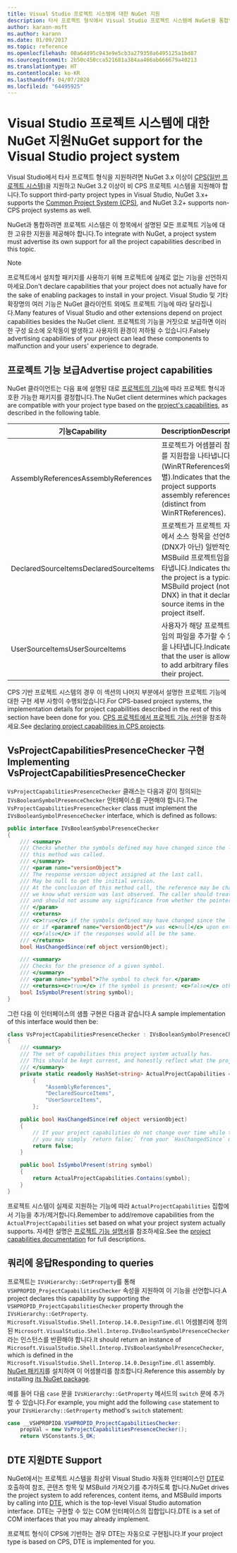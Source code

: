 ```yaml
---
title: Visual Studio 프로젝트 시스템에 대한 NuGet 지원
description: 타사 프로젝트 형식에서 Visual Studio 프로젝트 시스템에 NuGet을 통합합니다.
author: karann-msft
ms.author: karann
ms.date: 01/09/2017
ms.topic: reference
ms.openlocfilehash: 00a64d95c943e9e5cb3a279358a6495125a1bd87
ms.sourcegitcommit: 2b50c450cca521681a384aa466ab666679a40213
ms.translationtype: HT
ms.contentlocale: ko-KR
ms.lasthandoff: 04/07/2020
ms.locfileid: "64495925"
---
```

# <a name="nuget-support-for-the-visual-studio-project-system"></a><span data-ttu-id="2960b-103">Visual Studio 프로젝트 시스템에 대한 NuGet 지원</span><span class="sxs-lookup"><span data-stu-id="2960b-103">NuGet support for the Visual Studio project system</span></span>

<span data-ttu-id="2960b-104">Visual Studio에서 타사 프로젝트 형식을 지원하려면 NuGet 3.x 이상이 [CPS(일반 프로젝트 시스템)](https://github.com/Microsoft/VSProjectSystem/blob/master/doc/overview/intro.md)을 지원하고 NuGet 3.2 이상이 비 CPS 프로젝트 시스템을 지원해야 합니다.</span><span class="sxs-lookup"><span data-stu-id="2960b-104">To support third-party project types in Visual Studio, NuGet 3.x+ supports the [Common Project System (CPS)](https://github.com/Microsoft/VSProjectSystem/blob/master/doc/overview/intro.md), and NuGet 3.2+ supports non-CPS project systems as well.</span></span>

<span data-ttu-id="2960b-105">NuGet과 통합하려면 프로젝트 시스템은 이 항목에서 설명된 모든 프로젝트 기능에 대한 고유한 지원을 제공해야 합니다.</span><span class="sxs-lookup"><span data-stu-id="2960b-105">To integrate with NuGet, a project system must advertise its own support for all the project capabilities described in this topic.</span></span>

> [!Note]
> <span data-ttu-id="2960b-106">프로젝트에서 설치할 패키지를 사용하기 위해 프로젝트에 실제로 없는 기능을 선언하지 마세요.</span><span class="sxs-lookup"><span data-stu-id="2960b-106">Don't declare capabilities that your project does not actually have for the sake of enabling packages to install in your project.</span></span> <span data-ttu-id="2960b-107">Visual Studio 및 기타 확장명의 여러 기능은 NuGet 클라이언트 외에도 프로젝트 기능에 따라 달라집니다.</span><span class="sxs-lookup"><span data-stu-id="2960b-107">Many features of Visual Studio and other extensions depend on project capabilities besides the NuGet client.</span></span> <span data-ttu-id="2960b-108">프로젝트의 기능을 거짓으로 보급하면 이러한 구성 요소에 오작동이 발생하고 사용자의 환경이 저하될 수 있습니다.</span><span class="sxs-lookup"><span data-stu-id="2960b-108">Falsely advertising capabilities of your project can lead these components to malfunction and your users' experience to degrade.</span></span>

## <a name="advertise-project-capabilities"></a><span data-ttu-id="2960b-109">프로젝트 기능 보급</span><span class="sxs-lookup"><span data-stu-id="2960b-109">Advertise project capabilities</span></span>

<span data-ttu-id="2960b-110">NuGet 클라이언트는 다음 표에 설명된 대로 [프로젝트의 기능](https://github.com/Microsoft/VSProjectSystem/blob/master/doc/overview/about_project_capabilities.md)에 따라 프로젝트 형식과 호환 가능한 패키지를 결정합니다.</span><span class="sxs-lookup"><span data-stu-id="2960b-110">The NuGet client determines which packages are compatible with your project type based on the [project's capabilities](https://github.com/Microsoft/VSProjectSystem/blob/master/doc/overview/about_project_capabilities.md), as described in the following table.</span></span>

| <span data-ttu-id="2960b-111">기능</span><span class="sxs-lookup"><span data-stu-id="2960b-111">Capability</span></span> | <span data-ttu-id="2960b-112">Description</span><span class="sxs-lookup"><span data-stu-id="2960b-112">Description</span></span> |
| --- | --- |
| <span data-ttu-id="2960b-113">AssemblyReferences</span><span class="sxs-lookup"><span data-stu-id="2960b-113">AssemblyReferences</span></span> | <span data-ttu-id="2960b-114">프로젝트가 어셈블리 참조를 지원함을 나타냅니다(WinRTReferences와 구별).</span><span class="sxs-lookup"><span data-stu-id="2960b-114">Indicates that the project supports assembly references (distinct from WinRTReferences).</span></span> |
| <span data-ttu-id="2960b-115">DeclaredSourceItems</span><span class="sxs-lookup"><span data-stu-id="2960b-115">DeclaredSourceItems</span></span> | <span data-ttu-id="2960b-116">프로젝트가 프로젝트 자체에서 소스 항목을 선언하는 (DNX가 아닌) 일반적인 MSBuild 프로젝트임을 나타냅니다.</span><span class="sxs-lookup"><span data-stu-id="2960b-116">Indicates that the project is a typical MSBuild project (not DNX) in that it declares source items in the project itself.</span></span> |
| <span data-ttu-id="2960b-117">UserSourceItems</span><span class="sxs-lookup"><span data-stu-id="2960b-117">UserSourceItems</span></span>|<span data-ttu-id="2960b-118">사용자가 해당 프로젝트에 임의 파일을 추가할 수 있음을 나타냅니다.</span><span class="sxs-lookup"><span data-stu-id="2960b-118">Indicates that the user is allowed to add arbitrary files to their project.</span></span> |

<span data-ttu-id="2960b-119">CPS 기반 프로젝트 시스템의 경우 이 섹션의 나머지 부분에서 설명한 프로젝트 기능에 대한 구현 세부 사항이 수행되었습니다.</span><span class="sxs-lookup"><span data-stu-id="2960b-119">For CPS-based project systems, the implementation details for project capabilities described in the rest of this section have been done for you.</span></span> <span data-ttu-id="2960b-120">[CPS 프로젝트에서 프로젝트 기능 선언](https://github.com/Microsoft/VSProjectSystem/blob/master/doc/overview/about_project_capabilities.md#how-to-declare-project-capabilities-in-your-project)을 참조하세요.</span><span class="sxs-lookup"><span data-stu-id="2960b-120">See [declaring project capabilities in CPS projects](https://github.com/Microsoft/VSProjectSystem/blob/master/doc/overview/about_project_capabilities.md#how-to-declare-project-capabilities-in-your-project).</span></span>

## <a name="implementing-vsprojectcapabilitiespresencechecker"></a><span data-ttu-id="2960b-121">VsProjectCapabilitiesPresenceChecker 구현</span><span class="sxs-lookup"><span data-stu-id="2960b-121">Implementing VsProjectCapabilitiesPresenceChecker</span></span>

<span data-ttu-id="2960b-122">`VsProjectCapabilitiesPresenceChecker` 클래스는 다음과 같이 정의되는 `IVsBooleanSymbolPresenceChecker` 인터페이스를 구현해야 합니다.</span><span class="sxs-lookup"><span data-stu-id="2960b-122">The `VsProjectCapabilitiesPresenceChecker` class must implement the `IVsBooleanSymbolPresenceChecker` interface, which is defined as follows:</span></span>

```cs
public interface IVsBooleanSymbolPresenceChecker
{
    /// <summary>
    /// Checks whether the symbols defined may have changed since the last time
    /// this method was called.
    /// </summary>
    /// <param name="versionObject">
    /// The response version object assigned at the last call.
    /// May be null to get the initial version.
    /// At the conclusion of this method call, the reference may be changed so that on a subsequent call
    /// we know what version was last observed. The caller should treat this value as an opaque object,
    /// and should not assume any significance from whether the pointer changed or not.
    /// </param>
    /// <returns>
    /// <c>true</c> if the symbols defined may have changed since the last call to this method
    /// or if <paramref name="versionObject"/> was <c>null</c> upon entering this method.
    /// <c>false</c> if the responses would all be the same.
    /// </returns>
    bool HasChangedSince(ref object versionObject);

    /// <summary>
    /// Checks for the presence of a given symbol.
    /// </summary>
    /// <param name="symbol">The symbol to check for.</param>
    /// <returns><c>true</c> if the symbol is present; <c>false</c> otherwise.</returns>
    bool IsSymbolPresent(string symbol);
}
```

<span data-ttu-id="2960b-123">그런 다음 이 인터페이스의 샘플 구현은 다음과 같습니다.</span><span class="sxs-lookup"><span data-stu-id="2960b-123">A sample implementation of this interface would then be:</span></span>

```cs
class VsProjectCapabilitiesPresenceChecker : IVsBooleanSymbolPresenceChecker
{
    /// <summary>
    /// The set of capabilities this project system actually has.
    /// This should be kept current, and honestly reflect what the project can do.
    /// </summary>
    private static readonly HashSet<string> ActualProjectCapabilities = new HashSet<string>(StringComparer.OrdinalIgnoreCase)
        {
            "AssemblyReferences",
            "DeclaredSourceItems",
            "UserSourceItems",
        };

    public bool HasChangedSince(ref object versionObject)
    {
        // If your project capabilities do not change over time while the project is open,
        // you may simply `return false;` from your `HasChangedSince` method.
        return false;
    }

    public bool IsSymbolPresent(string symbol)
    {
        return ActualProjectCapabilities.Contains(symbol);
    }
}
```

<span data-ttu-id="2960b-124">프로젝트 시스템이 실제로 지원하는 기능에 따라 `ActualProjectCapabilities` 집합에서 기능을 추가/제거합니다.</span><span class="sxs-lookup"><span data-stu-id="2960b-124">Remember to add/remove capabilities from the `ActualProjectCapabilities` set based on what your project system actually supports.</span></span> <span data-ttu-id="2960b-125">자세한 설명은 [프로젝트 기능 설명서](https://github.com/Microsoft/VSProjectSystem/blob/master/doc/overview/project_capabilities.md)를 참조하세요.</span><span class="sxs-lookup"><span data-stu-id="2960b-125">See the [project capabilities documentation](https://github.com/Microsoft/VSProjectSystem/blob/master/doc/overview/project_capabilities.md) for full descriptions.</span></span>

## <a name="responding-to-queries"></a><span data-ttu-id="2960b-126">쿼리에 응답</span><span class="sxs-lookup"><span data-stu-id="2960b-126">Responding to queries</span></span>

<span data-ttu-id="2960b-127">프로젝트는 `IVsHierarchy::GetProperty`를 통해 `VSHPROPID_ProjectCapabilitiesChecker` 속성을 지원하여 이 기능을 선언합니다.</span><span class="sxs-lookup"><span data-stu-id="2960b-127">A project declares this capability by supporting the  `VSHPROPID_ProjectCapabilitiesChecker` property through the `IVsHierarchy::GetProperty`.</span></span> <span data-ttu-id="2960b-128">`Microsoft.VisualStudio.Shell.Interop.14.0.DesignTime.dll` 어셈블리에 정의된 `Microsoft.VisualStudio.Shell.Interop.IVsBooleanSymbolPresenceChecker`라는 인스턴스를 반환해야 합니다.</span><span class="sxs-lookup"><span data-stu-id="2960b-128">It should return an instance of `Microsoft.VisualStudio.Shell.Interop.IVsBooleanSymbolPresenceChecker`, which is defined in the `Microsoft.VisualStudio.Shell.Interop.14.0.DesignTime.dll` assembly.</span></span> <span data-ttu-id="2960b-129">[NuGet 패키지](https://www.nuget.org/packages/Microsoft.VisualStudio.Shell.Interop.14.0.DesignTime)를 설치하여 이 어셈블리를 참조합니다.</span><span class="sxs-lookup"><span data-stu-id="2960b-129">Reference this assembly by installing [its NuGet package](https://www.nuget.org/packages/Microsoft.VisualStudio.Shell.Interop.14.0.DesignTime).</span></span>

<span data-ttu-id="2960b-130">예를 들어 다음 `case` 문을 `IVsHierarchy::GetProperty` 메서드의 `switch` 문에 추가할 수 있습니다.</span><span class="sxs-lookup"><span data-stu-id="2960b-130">For example, you might add the following `case` statement to your `IVsHierarchy::GetProperty` method's `switch` statement:</span></span>

```cs
case __VSHPROPID8.VSHPROPID_ProjectCapabilitiesChecker:
    propVal = new VsProjectCapabilitiesPresenceChecker();
    return VSConstants.S_OK;
```

## <a name="dte-support"></a><span data-ttu-id="2960b-131">DTE 지원</span><span class="sxs-lookup"><span data-stu-id="2960b-131">DTE Support</span></span>

<span data-ttu-id="2960b-132">NuGet에서는 프로젝트 시스템을 최상위 Visual Studio 자동화 인터페이스인 [DTE](/dotnet/api/envdte.dte?view=visualstudiosdk-2017)로 호출하여 참조, 콘텐츠 항목 및 MSBuild 가져오기를 추가하도록 합니다.</span><span class="sxs-lookup"><span data-stu-id="2960b-132">NuGet drives the project system to add references, content items, and MSBuild imports by calling into [DTE](/dotnet/api/envdte.dte?view=visualstudiosdk-2017), which is the top-level Visual Studio automation interface.</span></span> <span data-ttu-id="2960b-133">DTE는 구현할 수 있는 COM 인터페이스의 집합입니다.</span><span class="sxs-lookup"><span data-stu-id="2960b-133">DTE is a set of COM interfaces that you may already implement.</span></span>

<span data-ttu-id="2960b-134">프로젝트 형식이 CPS에 기반하는 경우 DTE는 자동으로 구현됩니다.</span><span class="sxs-lookup"><span data-stu-id="2960b-134">If your project type is based on CPS, DTE is implemented for you.</span></span>
